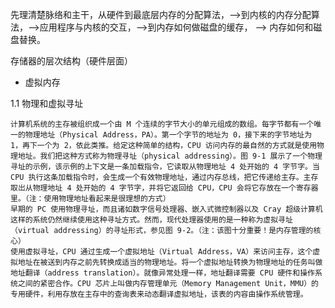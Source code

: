 先理清楚脉络和主干，从硬件到最底层内存的分配算法，-->到内核的内存分配算法，-->应用程序与内核的交互，-->到内存如何做磁盘的缓存， --> 内存如何和磁盘替换。

存储器的层次结构（硬件层面）
+ 虚拟内存

1.1 物理和虚拟寻址

    计算机系统的主存被组织成一个由 M 个连续的字节大小的单元组成的数组。每字节都有一个唯一的物理地址（Physical Address，PA）。第一个字节的地址为 0，接下来的字节地址为 1，再下一个为 2，依此类推。给定这种简单的结构，CPU 访问内存的最自然的方式就是使用物理地址。我们把这种方式称为物理寻址（physical addressing）。图 9-1 展示了一个物理寻址的示例，该示例的上下文是一条加载指令，它读取从物理地址 4 处开始的 4 字节字。当 CPU 执行这条加载指令时，会生成一个有效物理地址，通过内存总线，把它传递给主存。主存取岀从物理地址 4 处开始的 4 字节字，并将它返回给 CPU，CPU 会将它存放在一个寄存器里。（注：使用物理地址看起来是很理想的方式）
    早期的 PC 使用物理寻址，而且诸如数字信号处理器、嵌入式微控制器以及 Cray 超级计算机这样的系统仍然继续使用这种寻址方式。然而，现代处理器使用的是一种称为虚拟寻址（virtual addressing）的寻址形式，参见图 9-2。（注：该图十分重要！是内存管理的核心）
    使用虚拟寻址，CPU 通过生成一个虚拟地址（Virtual Address，VA）来访问主存，这个虚拟地址在被送到内存之前先转换成适当的物理地址。将一个虚拟地址转换为物理地址的任务叫做地址翻译（address translation）。就像异常处理一样，地址翻译需要 CPU 硬件和操作系统之间的紧密合作。CPU 芯片上叫做内存管理单元（Memory Management Unit，MMU）的专用硬件，利用存放在主存中的查询表来动态翻译虚拟地址，该表的内容由操作系统管理。